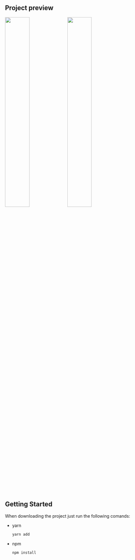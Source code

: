 ## Project preview

<img src="https://github.com/alekss5/Weather-app/assets/100772083/77436ac3-391a-4f13-8fcd-da69263363c1" width="40%" height="40%">                      <img src="https://github.com/alekss5/Weather-app/assets/100772083/bc2dc065-e0d9-4c34-8672-525bf62e7158" width="40%" height="40%">

<!-- GETTING STARTED -->
## Getting Started

When downloading the project just run the following comands:
* yarn
  ```sh
  yarn add
  ```
* npm
  ```sh
  npm install
  ```

